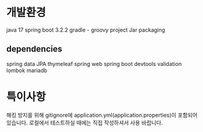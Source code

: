 # 개발환경
java 17
spring boot 3.2.2
gradle - groovy project
Jar packaging

## dependencies
spring data JPA
thymeleaf
spring web
spring boot devtools
validation
lombok
mariadb


# 특이사항

해킹 방지를 위해 gitignore에 application.yml(application.properties)이 포함되어 있습니다. 로컬에서 테스트하실 때에는 직접 작성하셔서 사용 바랍니다.
